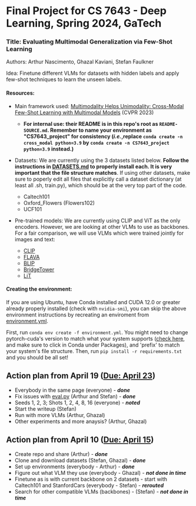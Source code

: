 # Final Project for CS 7643 - Deep Learning, Spring 2024, GaTech

### Title: Evaluating Multimodal Generalization via Few-Shot Learning
Authors: Arthur Nascimento, Ghazal Kaviani, Stefan Faulkner

Idea: Finetune different VLMs for datasets with hidden labels and apply few-shot techniques to learn the unseen labels.


#### Resources:
* Main framework used: [Multimodality Helps Unimodality: Cross-Modal Few-Shot Learning with Multimodal Models](https://arxiv.org/abs/2301.06267) (CVPR 2023)
    * **For internal use: their README is in this repo's root as `README-SOURCE.md`. Remember to name your environment as "CS7643_project" for consistency (_i.e._,replace `conda create -n cross_modal python=3.9` by `conda create -n CS7643_project python=3.9` instead.)**
* Datasets: We are currently using the 3 datasets listed below. **Follow the instructions in [DATASETS.md](DATASETS.md) to properly install each. It is very important that the file structure matches**. If using other datasets, make sure to poperly edit all files that explicitly call a dataset dictionary (at least all .sh, train.py), which should be at the very top part of the code.
    * Caltech101
    * Oxford_Flowers (Flowers102)
    * UCF101

* Pre-trained models: We are currently using CLIP and ViT as the only encoders. However, we are looking at other VLMs to use as backbones. For a fair comparison, we will use VLMs which were trained jointly for images and text:
    * [CLIP](https://huggingface.co/docs/transformers/model_doc/clip)
    * [FLAVA](https://huggingface.co/docs/transformers/main/en/model_doc/flava)
    * [BLIP](https://huggingface.co/docs/transformers/main/en/model_doc/blip)
    * [BridgeTower](https://huggingface.co/docs/transformers/main/en/model_doc/bridgetower)
    * [LiT](https://huggingface.co/docs/transformers/main/en/model_doc/vision-text-dual-encoder)


#### Creating the environment: 

If you are using Ubuntu, have Conda installed and CUDA 12.0 or greater already properly installed (check with `nvidia-smi`), you can skip the above environment instructions by recreating an enviroment from [environment.yml](environment.yml).

First, run `conda env create -f environment.yml`. You might need to change pytorch-cuda's version to match what your system supports ([check here](https://pytorch.org/get-started/locally/), and make sure to click in Conda under Packages), and 'prefix' to match your system's file structure.
Then, run `pip install -r requirements.txt` and you should be all set!



## Action plan from April 19 (<u>Due: April 23</u>)
* Everybody in the same page (everyone) - **_done_**
* Fix issues with [eval.py](eval.py) (Arthur and Stefan) - **_done_**
* Seeds 1, 2, 3; Shots 1, 2, 4, 8, 16 (everyone) - **_noted_**
* Start the writeup (Stefan)
* Run with more VLMs (Arthur, Ghazal)
* Other experiments and more anaysis? (Arthur, Ghazal)


## Action plan from April 10 (<u>Due: April 15</u>)

* Create repo and share (Arthur) - **_done_**
* Clone and download datasets (Stefan, Ghazal) - **_done_** 
* Set up environments (everybody - Arthur) - **_done_** 
* Figure out what VLM they use (everybody - Ghazal) - **_not done in time_** 
* Finetune as is with current backbone on 2 datasets - start with Caltech101 and StanfordCars (everybody - Stefan)  - **_rerouted_**
* Search for other compatible VLMs (backbones) - (Stefan)  - **_not done in time_**